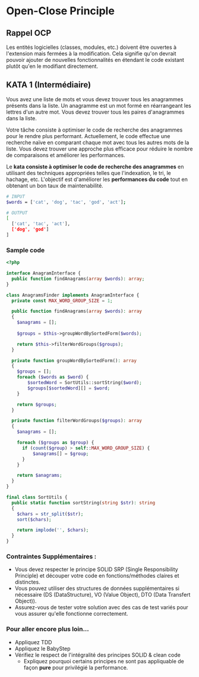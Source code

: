 # Open-Close Principle

## Rappel OCP
Les entités logicielles (classes, modules, etc.) doivent être ouvertes à l'extension mais fermées à la modification. Cela signifie qu'on devrait pouvoir ajouter de nouvelles fonctionnalités en étendant le code existant plutôt qu'en le modifiant directement.

## KATA 1 (Intermédiaire)
Vous avez une liste de mots et vous devez trouver tous les anagrammes présents dans la liste. Un anagramme est un mot formé en réarrangeant les lettres d'un autre mot. Vous devez trouver tous les paires d'anagrammes dans la liste.

Votre tâche consiste à optimiser le code de recherche des anagrammes pour le rendre plus performant. Actuellement, le code effectue une recherche naïve en comparant chaque mot avec tous les autres mots de la liste. Vous devez trouver une approche plus efficace pour réduire le nombre de comparaisons et améliorer les performances.

Le **kata consiste à optimiser le code de recherche des anagrammes** en utilisant des techniques appropriées telles que l'indexation, le tri, le hachage, etc. L'objectif est d'améliorer les **performances du code** tout en obtenant un bon taux de maintenabilité.

```sh
# INPUT
$words = ['cat', 'dog', 'tac', 'god', 'act'];

# OUTPUT
[
  ['cat', 'tac', 'act'],
  ['dog', 'god']
]
```

### Sample code
```php
<?php

interface AnagramInterface {
  public function findAnagrams(array $words): array;
}

class AnagramsFinder implements AnagramInterface {
  private const MAX_WORD_GROUP_SIZE = 1;

  public function findAnagrams(array $words): array
  {
    $anagrams = [];
  
    $groups = $this->groupWordBySortedForm($words);

    return $this->filterWordGroups($groups);
  }

  private function groupWordBySortedForm(): array
  {
    $groups = [];
    foreach ($words as $word) {
        $sortedWord = SortUtils::sortString($word);
        $groups[$sortedWord][] = $word;
    }

    return $groups;
  }

  private function filterWordGroups($groups): array
  {
    $anagrams = [];

    foreach ($groups as $group) {
      if (count($group) > self::MAX_WORD_GROUP_SIZE) {
          $anagrams[] = $group;
      }
    }

    return $anagrams;
  }
}

final class SortUtils {
  public static function sortString(string $str): string
  {
    $chars = str_split($str);
    sort($chars);

    return implode('', $chars);
  }
}
```

### Contraintes Supplémentaires :
- Vous devez respecter le principe SOLID SRP (Single Responsibility Principle) et 
découper votre code en fonctions/méthodes claires et distinctes.
- Vous pouvez utiliser des structures de données supplémentaires si nécessaire (DS  (DataStructure), VO (Value Object), DTO (Data Transfert Object)).
- Assurez-vous de tester votre solution avec des cas de test variés pour vous assurer 
qu'elle fonctionne correctement.

### Pour aller encore plus loin...
- Appliquez TDD
- Appliquez le BabyStep
- Vérifiez le respect de l'intégralité des principes SOLID & clean code
  - Expliquez pourquoi certains principes ne sont pas appliquable de façon **pure** pour privilégié la performance.
